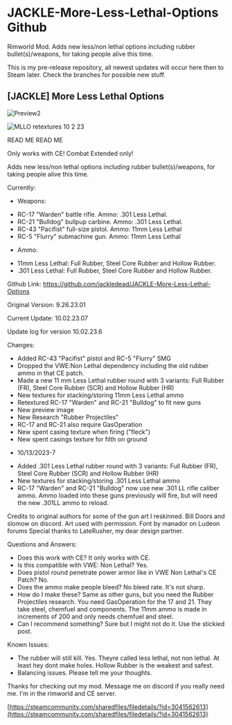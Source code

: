 # JACKLE-More-Less-Lethal-Options Github
Rimworld Mod. Adds new less/non lethal options including rubber bullet(s)/weapons, for taking people alive this time.

This is my pre-release repository, all newest updates will occur here then to Steam later. Check the branches for possible new stuff.

## [JACKLE] More Less Lethal Options

![Preview2](https://github.com/jackledead/JACKLE-More-Less-Lethal-Options/assets/75153234/ac6137d6-f0bf-4809-95c2-692f0d389301)

![MLLO retextures 10 2 23](https://github.com/jackledead/JACKLE-More-Less-Lethal-Options/assets/75153234/9a18e076-0237-445c-b64a-0bc391313ede)

READ ME READ ME

Only works with CE! Combat Extended only!

Adds new less/non lethal options including rubber bullet(s)/weapons, for taking people alive this time.

Currently:
- Weapons:
+ RC-17 "Warden" battle rifle. Ammo: .301 Less Lethal.
+ RC-21 "Bulldog" bullpup carbine. Ammo: .301 Less Lethal.
+ RC-43 "Pacifist" full-size pistol. Ammo: 11mm Less Lethal
+ RC-5 "Flurry" submachine gun. Ammo: 11mm Less Lethal
- Ammo:
+ 11mm Less Lethal: Full Rubber, Steel Core Rubber and Hollow Rubber.
+ .301 Less Lethal: Full Rubber, Steel Core Rubber and Hollow Rubber.

Github Link: https://github.com/jackledead/JACKLE-More-Less-Lethal-Options

Original Version: 9.26.23.01

Current Update: 10.02.23.07

Update log for version 10.02.23.6

Changes:

- Added RC-43 "Pacifist" pistol and RC-5 "Flurry" SMG
- Dropped the VWE:Non Lethal dependency including the old rubber ammo in that CE patch.
- Made a new 11 mm Less Lethal rubber round with 3 variants: Full Rubber (FR), Steel Core Rubber (SCR) and Hollow Rubber (HR)
- New textures for stacking/storing 11mm Less Lethal ammo
- Retextured RC-17 "Warden" and RC-21 "Bulldog" to fit new guns
- New preview image
- New Research "Rubber Projectiles"
- RC-17 and RC-21 also require GasOperation
- New spent casing texture when firing ("fleck")
- New spent casings texture for filth on ground

+ 10/13/2023-7
- Added .301 Less Lethal rubber round with 3 variants: Full Rubber (FR), Steel Core Rubber (SCR) and Hollow Rubber (HR)
- New textures for stacking/storing .301 Less Lethal ammo
- RC-17 "Warden" and RC-21 "Bulldog" now use new .301 LL rifle caliber ammo. Ammo loaded into these guns previously will fire, but will need the new .301LL ammo to reload.

Credits to original authors for some of the gun art I reskinned. Bill Doors and slomow on discord. Art used with permission.
Font by manador on Ludeon forums
Special thanks to LateRusher, my dear design partner.

Questions and Answers:

- Does this work with CE? It only works with CE.
- Is this compatible with VWE: Non Lethal? Yes.
- Does pistol round penetrate power armor like in VWE Non Lethal's CE Patch? No.
- Does the ammo make people bleed? No bleed rate. It's not sharp.
- How do I make these? Same as other guns, but you need the Rubber Projectiles research. You need GasOperation for the 17 and 21. They take steel, chemfuel and components. The 11mm ammo is made in increments of 200 and only needs chemfuel and steel.
- Can I recommend something? Sure but I might not do it. Use the stickied post.

Known Issues:

- The rubber will still kill. Yes. Theyre called less lethal, not non lethal. At least hey dont make holes. Hollow Rubber is the weakest and safest.
- Balancing issues. Please tell me your thoughts.

Thanks for checking out my mod. Message me on discord if you really need me. I'm in the rimworld and CE server.

[https://steamcommunity.com/sharedfiles/filedetails/?id=3041562613](https://steamcommunity.com/sharedfiles/filedetails/?id=3041562613)
